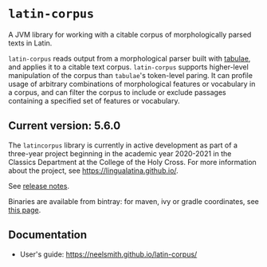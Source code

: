 # `latin-corpus`

A JVM library for working with a citable corpus of morphologically parsed texts in Latin.

`latin-corpus` reads output from a morphological parser built with [tabulae](https://github.com/neelsmith/tabulae), and applies it to a citable text corpus. `latin-corpus` supports higher-level manipulation of the corpus than `tabulae`'s token-level paring. It can profile usage of arbitrary combinations of morphological features or vocabulary in a corpus, and can filter the corpus to include or exclude passages containing a specified set of features or vocabulary.


## Current version:  5.6.0

The `latincorpus` library is currently in active development as part of a three-year project beginning in the academic year 2020-2021 in the Classics Department at the College of the Holy Cross.  For more information about the project, see <https://lingualatina.github.io/>.


See [release notes](releases.md).


Binaries are available from bintray: for maven, ivy or gradle coordinates, see [this page](https://bintray.com/neelsmith/maven/latincorpus).


## Documentation

- User's guide: <https://neelsmith.github.io/latin-corpus/>
